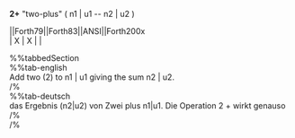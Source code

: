 __2+__ "two-plus" ( n1 | u1 -- n2 | u2 )  
  
  
  
||Forth79||Forth83||ANSI||Forth200x  
|   X    |   X    |     |  
  
  
  
%%tabbedSection  
%%tab-english  
Add two (2) to n1 | u1 giving the sum n2 | u2.  
/%  
%%tab-deutsch  
das Ergebnis (n2|u2) von Zwei plus n1|u1. Die Operation 2 + wirkt genauso  
/%  
/%  
